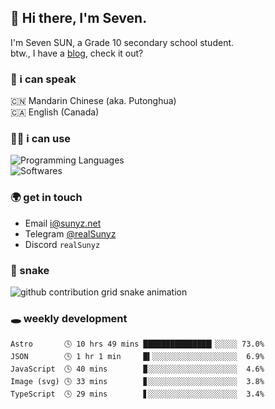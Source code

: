## 👋 Hi there, I'm Seven.

I'm Seven SUN, a Grade 10 secondary school student.  
btw., I have a [blog](https://sunyz.net), check it out?

### 💬 i can speak

🇨🇳 Mandarin Chinese (aka. Putonghua)  
🇨🇦 English (Canada)

### 👩‍💻 i can use

![Programming Languages](https://skillicons.dev/icons?i=cpp,html,python,bash,md,latex)  
![Softwares](https://skillicons.dev/icons?i=ai,pr,ps,xd,figma,vscode)

### 🌍 get in touch

* Email i@sunyz.net
* Telegram [@realSunyz](https://t.me/realSunyz)
* Discord `realSunyz`

### 🐍 snake
<picture>
  <source media="(prefers-color-scheme: dark)" srcset="https://raw.githubusercontent.com/realSunyz/realSunyz/main/snake/snake-dark.svg" />
  <source media="(prefers-color-scheme: light)" srcset="https://raw.githubusercontent.com/realSunyz/realSunyz/main/snake/snake.svg" />
  <img alt="github contribution grid snake animation" src="github-snake.svg" />
</picture>

### 🕳️ weekly development
<!-- waka-box start -->
```text
Astro       🕓 10 hrs 49 mins ███████████████▎░░░░░ 73.0%
JSON        🕓 1 hr 1 min     █▍░░░░░░░░░░░░░░░░░░░  6.9%
JavaScript  🕓 40 mins        ▉░░░░░░░░░░░░░░░░░░░░  4.6%
Image (svg) 🕓 33 mins        ▊░░░░░░░░░░░░░░░░░░░░  3.8%
TypeScript  🕓 29 mins        ▋░░░░░░░░░░░░░░░░░░░░  3.4%
```
<!-- Powered by https://github.com/realSunyz/waka-box-go . -->
<!-- waka-box end -->